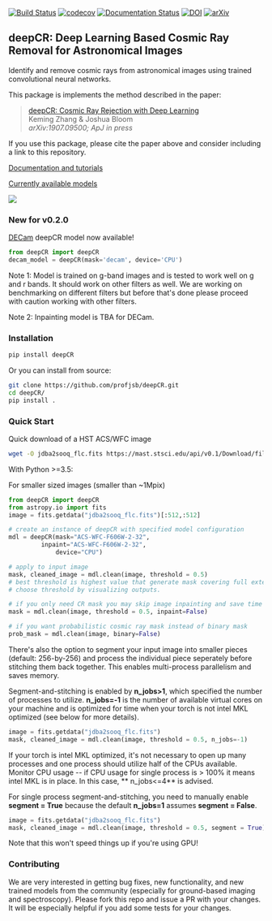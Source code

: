 [![Build Status](https://travis-ci.com/profjsb/deepCR.svg?token=baKtC9yCzzwzzqM9ihAX&branch=master)](https://travis-ci.com/profjsb/deepCR) [![codecov](https://codecov.io/gh/profjsb/deepCR/branch/master/graph/badge.svg?token=SIwJFmKJqr)](https://codecov.io/gh/profjsb/deepCR)
[![Documentation Status](https://readthedocs.org/projects/deepcr/badge/?version=latest)](https://deepcr.readthedocs.io/en/latest/?badge=latest) [![DOI](https://joss.theoj.org/papers/10.21105/joss.01651/status.svg)](https://doi.org/10.21105/joss.01651) [![arXiv](https://img.shields.io/badge/astro--ph-1907.09500-blue)](https://arxiv.org/abs/1907.09500) 

## deepCR: Deep Learning Based Cosmic Ray Removal for Astronomical Images

Identify and remove cosmic rays from astronomical images using trained convolutional neural networks.

This package is implements the method described in the paper:
  > [deepCR: Cosmic Ray Rejection with Deep Learning](https://arxiv.org/abs/1907.09500)\
  > Keming Zhang & Joshua Bloom\
  > _arXiv:1907.09500; ApJ in press_
  
If you use this package, please cite the paper above and consider including a
link to this repository.

[Documentation and tutorials](https://deepcr.readthedocs.io)

[Currently available models](https://deepcr.readthedocs.io/en/latest/model_zoo.html)


<img src="https://raw.githubusercontent.com/profjsb/deepCR/master/imgs/postage-sm.jpg" wdith="90%">

### New for v0.2.0

[DECam](https://deepcr.readthedocs.io/en/latest/model_zoo.html#decam) deepCR model now available!

```python
from deepCR import deepCR
decam_model = deepCR(mask='decam', device='CPU')
```
Note 1: Model is trained on g-band images and is tested to work well on g and r bands. 
It should work on other filters as well. We are working on benchmarking on different filters 
but before that's done please proceed with caution working with other filters.

Note 2: Inpainting model is TBA for DECam.

### Installation

```bash
pip install deepCR
```

Or you can install from source:

```bash
git clone https://github.com/profjsb/deepCR.git
cd deepCR/
pip install .
```

### Quick Start

Quick download of a HST ACS/WFC image

```bash
wget -O jdba2sooq_flc.fits https://mast.stsci.edu/api/v0.1/Download/file?uri=mast:HST/product/jdba2sooq_flc.fits
```

With Python >=3.5:

For smaller sized images (smaller than ~1Mpix)
```python
from deepCR import deepCR
from astropy.io import fits
image = fits.getdata("jdba2sooq_flc.fits")[:512,:512]

# create an instance of deepCR with specified model configuration
mdl = deepCR(mask="ACS-WFC-F606W-2-32",
	     inpaint="ACS-WFC-F606W-2-32",
             device="CPU")

# apply to input image
mask, cleaned_image = mdl.clean(image, threshold = 0.5)
# best threshold is highest value that generate mask covering full extent of CR
# choose threshold by visualizing outputs.

# if you only need CR mask you may skip image inpainting and save time
mask = mdl.clean(image, threshold = 0.5, inpaint=False)

# if you want probabilistic cosmic ray mask instead of binary mask
prob_mask = mdl.clean(image, binary=False)
```

There's also the option to segment your input image into smaller pieces (default: 256-by-256)
and process the individual piece seperately before stitching them back together. This enables
multi-process parallelism and saves memory.

Segment-and-stitching is enabled by **n_jobs>1**, which specified the number of processes to utilize.
**n_jobs=-1** is the number of available virtual cores on your machine and is optimized for time
when your torch is not intel MKL optimized (see below for more details). 
```python
image = fits.getdata("jdba2sooq_flc.fits")
mask, cleaned_image = mdl.clean(image, threshold = 0.5, n_jobs=-1)

```
If your torch is intel MKL optimized, it's not necessary to open up many processes and one process
should utilize half of the CPUs available. Monitor CPU usage -- if CPU usage for single process 
is > 100% it means intel MKL is in place. In this case, ** n_jobs<=4** is advised. 

For single process segment-and-stitching, you need to manually enable **segment = True** because 
the default **n_jobs=1** assumes **segment = False**.
```python
image = fits.getdata("jdba2sooq_flc.fits")
mask, cleaned_image = mdl.clean(image, threshold = 0.5, segment = True)
```

Note that this won't speed things up if you're using GPU!

### Contributing

We are very interested in getting bug fixes, new functionality, and new trained models from the community (especially for ground-based imaging and spectroscopy). Please fork this repo and issue a PR with your changes. It will be especially helpful if you add some tests for your changes.
